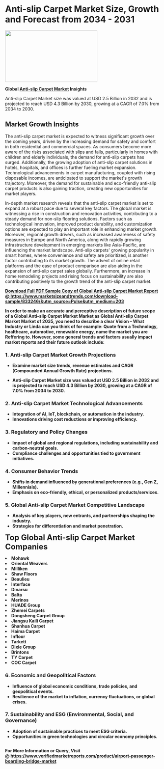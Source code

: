 <H1>Anti-slip Carpet Market Size, Growth and Forecast from 2034 - 2031</H1><img class="aligncenter size-medium wp-image-584254" src="https://thirdeyenews.in/wp-content/uploads/2034/09/Global-Market-Research-300x168.jpeg" alt="" width="300" height="168" /><p><strong>Global&nbsp;<a href="https://www.marketsizeandtrends.com/download-sample/833246/&amp;utm_source=Pulse&amp;utm_medium=203">Anti-slip Carpet Market</a> Insights</strong></p><p>Anti-slip Carpet Market size was valued at USD 2.5 Billion in 2032 and is projected to reach USD 4.3 Billion by 2030, growing at a CAGR of 7.0% from 2034 to 2030.</p><p><h2>Market Growth Insights</h2> <p>The anti-slip carpet market is expected to witness significant growth over the coming years, driven by the increasing demand for safety and comfort in both residential and commercial spaces. As consumers become more aware of the risks associated with slips and falls, particularly in homes with children and elderly individuals, the demand for anti-slip carpets has surged. Additionally, the growing adoption of anti-slip carpet solutions in hotels, hospitals, and offices is further fueling market expansion. Technological advancements in carpet manufacturing, coupled with rising disposable incomes, are anticipated to support the market's growth trajectory. Moreover, the demand for sustainable and eco-friendly anti-slip carpet products is also gaining traction, creating new opportunities for market players.</p> <p><strong><a href="#"></a></strong></p> <p>In-depth market research reveals that the anti-slip carpet market is set to expand at a robust pace due to several key factors. The global market is witnessing a rise in construction and renovation activities, contributing to a steady demand for non-slip flooring solutions. Factors such as technological innovation, improved product durability, and customization options are expected to play an important role in enhancing market growth. Moreover, regional growth drivers, such as increased awareness of safety measures in Europe and North America, along with rapidly growing infrastructure development in emerging markets like Asia-Pacific, are influencing the market landscape. Anti-slip carpets' growing popularity in smart homes, where convenience and safety are prioritized, is another factor contributing to its market growth. The advent of online retail platforms and the ease of product comparison are also aiding in the expansion of anti-slip carpet sales globally. Furthermore, an increase in home remodeling projects and rising focus on sustainability are also contributing positively to the growth trend of the anti-slip carpet market.</p> <p><strong><a href="#"></p><p><span class=""><strong>Download Full PDF Sample Copy of Global Anti-slip Carpet Market Report</strong> @ <a href="https://www.marketsizeandtrends.com/download-sample/833246/&amp;utm_source=Pulse&amp;utm_medium=203" target="_blank">https://www.marketsizeandtrends.com/download-sample/833246/&amp;utm_source=Pulse&amp;utm_medium=203</a></span></p><p>In order to make an accurate and perceptive description of future scope of a Global&nbsp;Anti-slip Carpet Market Market as Global&nbsp;Anti-slip Carpet Market Market of 2035, you need to describe a clear Vision &ndash; What Industry or Linda can you think of for example: Quote from a Technology, healthcare, automotive, renewable energy, name the market you are Reffering to. However, some general trends and factors usually impact market reports and their future outlook include:</p><h3>1.&nbsp;<strong>Anti-slip Carpet Market Growth Projections</strong></h3><ul><li>Examine market size trends, revenue estimates and CAGR (Compounded Annual Growth Rate) projections.</li><li><p>Anti-slip Carpet Market size was valued at USD 2.5 Billion in 2032 and is projected to reach USD 4.3 Billion by 2030, growing at a CAGR of 7.0% from 2034 to 2030.</p></li></ul><h3>2.&nbsp;<strong>Anti-slip Carpet Market Technological Advancements</strong></h3><ul><li>Integration of AI, IoT, blockchain, or automation in the industry.</li><li>Innovations driving cost reductions or improving efficiency.</li></ul><h3>3.&nbsp;<strong>Regulatory and Policy Changes</strong></h3><ul><li>Impact of global and regional regulations, including sustainability and carbon-neutral goals.</li><li>Compliance challenges and opportunities tied to government initiatives.</li></ul><h3>4.&nbsp;<strong>Consumer Behavior Trends</strong></h3><ul><li>Shifts in demand influenced by generational preferences (e.g., Gen Z, Millennials).</li><li>Emphasis on eco-friendly, ethical, or personalized products/services.</li></ul><h3>5.&nbsp;<strong>Global Anti-slip Carpet Market Competitive Landscape</strong></h3><ul><li>Analysis of key players, new entrants, and partnerships shaping the industry.</li><li>Strategies for differentiation and market penetration.</li></ul><p data-pm-slice="1 1 []"><span style="color: inherit; font-family: inherit; font-size: 25px;">Top Global Anti-slip Carpet Market Companies</span></p><div class="" data-test-id=""><p><li>Mohawk</li><li> Oriental Weavers</li><li> Milliken</li><li> Shaw Floors</li><li> Beaulieu</li><li> Interface</li><li> Dinarsu</li><li> Balta</li><li> Merinos</li><li> HUADE Group</li><li> Zhemei Carpets</li><li> Dongsheng Carpet Group</li><li> Jiangsu Kaili Carpet</li><li> Shanhua Carpet</li><li> Haima Carpet</li><li> Infloor</li><li> Tarkett</li><li> Dixie Group</li><li> Brintons</li><li> TY Carpet</li><li> COC Carpet</li></p></div><h3>6.&nbsp;<strong>Economic and Geopolitical Factors</strong></h3><ul><li>Influence of global economic conditions, trade policies, and geopolitical events.</li><li>Resilience of the market to inflation, currency fluctuations, or global crises.</li></ul><h3>7.&nbsp;<strong>Sustainability and ESG (Environmental, Social, and Governance)</strong></h3><ul><li>Adoption of sustainable practices to meet ESG criteria.</li><li>Opportunities in green technologies and circular economy principles.</li></ul><h2><strong style="font-size: 14px;">For More Information or Query, Visit @&nbsp;</strong><a style="background-color: #ffffff; font-size: 14px;" href="https://www.marketsizeandtrends.com/report/anti-slip-carpet-market/" target="_blank">https://www.verifiedmarketreports.com/product/airport-passenger-boarding-bridge-market</a></h2>
